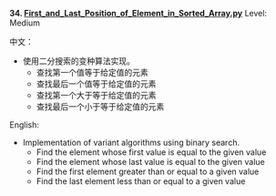 **34. [First_and_Last_Position_of_Element_in_Sorted_Array.py](https://github.com/Kelv1nYu/LeetCode_Practices/blob/master/Code/First_and_Last_Position_of_Element_in_Sorted_Array.py)**      Level: Medium

中文：
* 使用二分搜索的变种算法实现。
    * 查找第一个值等于给定值的元素
    * 查找最后一个值等于给定值的元素
    * 查找第一个大于等于给定值的元素
    * 查找最后一个小于等于给定值的元素

English:

* Implementation of variant algorithms using binary search.
    * Find the element whose first value is equal to the given value
    * Find the element whose last value is equal to the given value
    * Find the first element greater than or equal to a given value
    * Find the last element less than or equal to a given value